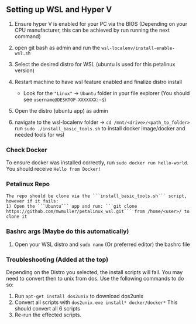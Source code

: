 ## Setting up WSL and Hyper V

1) Ensure hyper V is enabled for your PC via the BIOS (Depending on your CPU manufacturer, this can be achieved by run running the next command)

2) open git bash as admin and run the ```wsl-localenv/install-enable-wsl.sh```
3) Select the desired distro for WSL (ubuntu is used for this petalinux version)
4) Restart machine to have wsl feature enabled and finalize distro install
    - Look for the ```"Linux"``` -> ```Ubuntu``` folder in your file explorer (You should see ```username@DESKTOP-XXXXXXX:~$```)

5) Open the distro (ubuntu app) as admin
6) navigate to the wsl-localenv folder -> ```cd /mnt/<drive>/<path_to_folder>```
run ```sudo ./install_basic_tools.sh``` to install docker image/docker and needed tools for wsl

### Check Docker
 To ensure docker was installed correctly, run ```sudo docker run hello-world```.
 You should receive ```Hello from Docker!```

### Petalinux Repo
    The repo should be clone via the ```install_basic_tools.sh``` script, however if it fails:
    1) Open the ```Ubuntu``` app and run: ```git clone https://github.com/mwmuller/petalinux_wsl.git``` from /home/<user>/ to clone it

### Bashrc args (Maybe do this automatically)
1) Open your WSL distro and ```sudo nano``` (Or preferred editor) the bashrc file

### Troubleshooting (Added at the top)
Depending on the Distro you selected, the install scripts will fail. You may need to convert
then to unix from dos.
Use the following commands to do so:
1) Run ```apt-get install dos2unix``` to download dos2unix
2) Convert all scripts with ```dos2unix.exe install* docker/docker*``` This should convert all 6 scripts
3) Re-run the effected scripts.

